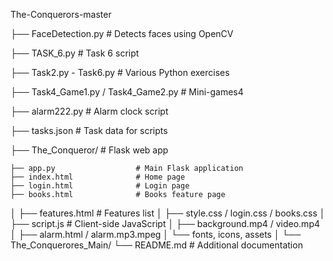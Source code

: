The-Conquerors-master

├── FaceDetection.py           # Detects faces using OpenCV

├── TASK_6.py                   # Task 6 script

├── Task2.py - Task6.py         # Various Python exercises

├── Task4_Game1.py / Task4_Game2.py  # Mini-games4

├── alarm222.py                 # Alarm clock script

├── tasks.json                  # Task data for scripts

├── The_Conqueror/              # Flask web app

    ├── app.py                  # Main Flask application
    ├── index.html              # Home page
    ├── login.html              # Login page
    ├── books.html              # Books feature page
│   ├── features.html           # Features list
│   ├── style.css / login.css / books.css
│   ├── script.js               # Client-side JavaScript
│   ├── background.mp4 / video.mp4
│   ├── alarm.html / alarm.mp3.mpeg
│   └── fonts, icons, assets
│
└── The_Conquerores_Main/
    └── README.md               # Additional documentation
